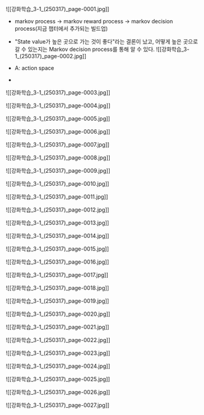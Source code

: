 ![[강화학습_3-1_(250317)_page-0001.jpg]]
- markov process -> markov reward process -> markov decision process(지금 챕터에서 추가되는 빌드업)

- "State value가 높은 곳으로 가는 것이 좋다"라는 결론이 났고, 어떻게 높은 곳으로 갈 수 있는지는 Markov decision process를 통해 알 수 있다.
![[강화학습_3-1_(250317)_page-0002.jpg]]
- A: action space
- 
![[강화학습_3-1_(250317)_page-0003.jpg]]

![[강화학습_3-1_(250317)_page-0004.jpg]]

![[강화학습_3-1_(250317)_page-0005.jpg]]

![[강화학습_3-1_(250317)_page-0006.jpg]]

![[강화학습_3-1_(250317)_page-0007.jpg]]

![[강화학습_3-1_(250317)_page-0008.jpg]]

![[강화학습_3-1_(250317)_page-0009.jpg]]

![[강화학습_3-1_(250317)_page-0010.jpg]]

![[강화학습_3-1_(250317)_page-0011.jpg]]

![[강화학습_3-1_(250317)_page-0012.jpg]]

![[강화학습_3-1_(250317)_page-0013.jpg]]

![[강화학습_3-1_(250317)_page-0014.jpg]]

![[강화학습_3-1_(250317)_page-0015.jpg]]

![[강화학습_3-1_(250317)_page-0016.jpg]]

![[강화학습_3-1_(250317)_page-0017.jpg]]

![[강화학습_3-1_(250317)_page-0018.jpg]]

![[강화학습_3-1_(250317)_page-0019.jpg]]

![[강화학습_3-1_(250317)_page-0020.jpg]]

![[강화학습_3-1_(250317)_page-0021.jpg]]

![[강화학습_3-1_(250317)_page-0022.jpg]]

![[강화학습_3-1_(250317)_page-0023.jpg]]

![[강화학습_3-1_(250317)_page-0024.jpg]]

![[강화학습_3-1_(250317)_page-0025.jpg]]

![[강화학습_3-1_(250317)_page-0026.jpg]]

![[강화학습_3-1_(250317)_page-0027.jpg]]